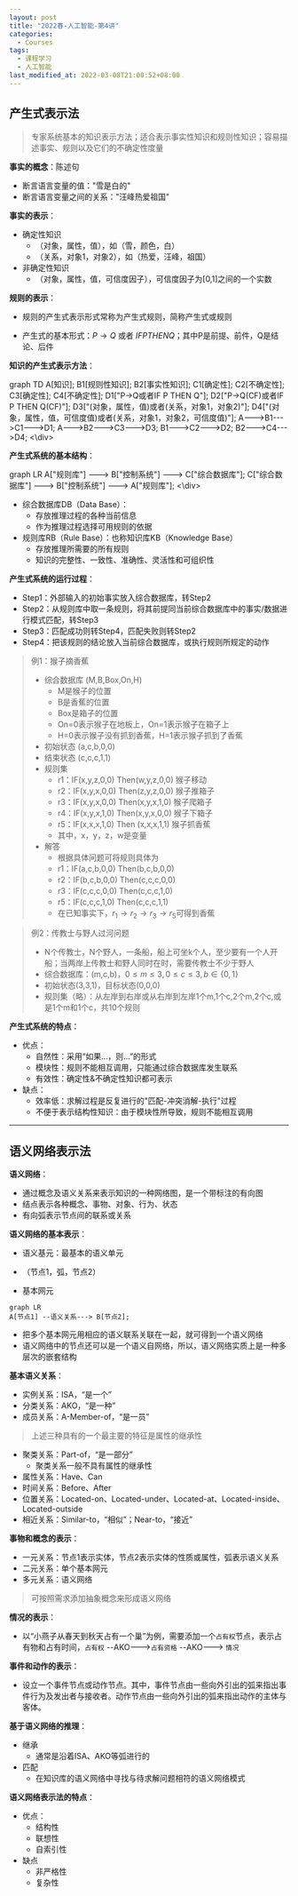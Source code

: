 ```yaml
---
layout: post
title: "2022春-人工智能-第4讲"
categories: 
  - Courses
tags:
  - 课程学习
  - 人工智能
last_modified_at: 2022-03-08T21:00:52+08:00
---
```


## 产生式表示法

> 专家系统基本的知识表示方法；适合表示事实性知识和规则性知识；容易描述事实、规则以及它们的不确定性度量

**事实的概念**：陈述句

- 断言语言变量的值："雪是白的"
- 断言语言变量之间的关系："汪峰热爱祖国"

**事实的表示**：

- 确定性知识
  - （对象，属性，值），如（雪，颜色，白）
  - （关系，对象1，对象2），如（热爱，汪峰，祖国）
- 非确定性知识
  - （对象，属性，值，可信度因子），可信度因子为[0,1]之间的一个实数

**规则的表示**：

- 规则的产生式表示形式常称为产生式规则，简称产生式或规则

- 产生式的基本形式：$P\rightarrow Q$ 或者 $IF P THEN Q$；其中P是前提、前件，Q是结论、后件

**知识的产生式表示方法**：

<div class="mermaid">
graph TD
A[知识];
B1[规则性知识];
B2[事实性知识];
C1[确定性];
C2[不确定性];
C3[确定性];
C4[不确定性];
D1["P->Q或者IF P THEN Q"];
D2["P->Q(CF)或者IF P THEN Q(CF)"];
D3["(对象，属性，值)或者(关系，对象1，对象2)"];
D4["(对象，属性，值，可信度值)或者(关系，对象1，对象2，可信度值)"];
A--->B1--->C1--->D1;
A--->B2--->C3--->D3;
B1--->C2--->D2;
B2--->C4--->D4;
<\div>

**产生式系统的基本结构**：

<div class="mermaid">
graph LR
A["规则库"] ---> B["控制系统"] ---> C["综合数据库"];
C["综合数据库"] ---> B["控制系统"] ---> A["规则库"];
<\div>

- 综合数据库DB（Data Base）：
  - 存放推理过程的各种当前信息
  - 作为推理过程选择可用规则的依据
- 规则库RB（Rule Base）：也称知识库KB（Knowledge Base）
  - 存放推理所需要的所有规则
  - 知识的完整性、一致性、准确性、灵活性和可组织性

**产生式系统的运行过程**：

- Step1：外部输入的初始事实放入综合数据库，转Step2
- Step2：从规则库中取一条规则，将其前提同当前综合数据库中的事实/数据进行模式匹配，转Step3
- Step3：匹配成功则转Step4，匹配失败则转Step2
- Step4：把该规则的结论放入当前综合数据库，或执行规则所规定的动作

> 例1：猴子摘香蕉
>
> - 综合数据库 (M,B,Box,On,H)
>   - M是猴子的位置
>   - B是香蕉的位置
>   - Box是箱子的位置
>   - On=0表示猴子在地板上，On=1表示猴子在箱子上
>   - H=0表示猴子没有抓到香蕉，H=1表示猴子抓到了香蕉
> - 初始状态 (a,c,b,0,0)
> - 结束状态 (c,c,c,1,1)
> - 规则集
>   - r1：IF(x,y,z,0,0) Then(w,y,z,0,0) 猴子移动
>   - r2：IF(x,y,x,0,0) Then(z,y,z,0,0) 猴子推箱子
>   - r3：IF(x,y,x,0,0) Then(x,y,x,1,0) 猴子爬箱子
>   - r4：IF(x,y,x,1,0) Then(x,y,x,0,0) 猴子下箱子
>   - r5：IF(x,x,x,1,0) Then (x,x,x,1,1) 猴子抓香蕉
>   - 其中，x，y，z，w是变量
> - 解答
>   - 根据具体问题可将规则具体为
>   - r1：IF(a,c,b,0,0) Then(b,c,b,0,0) 
>   - r2：IF(b,c,b,0,0) Then(c,c,c,0,0)
>   - r3：IF(c,c,c,0,0) Then(c,c,c,1,0)
>   - r5：IF(c,c,c,1,0) Then(c,c,c,1,1)
>   - 在已知事实下，$r_1\rightarrow r_2\rightarrow r_3\rightarrow r_5$可得到香蕉

> 例2：传教士与野人过河问题
>
> - N个传教士，N个野人，一条船，船上可坐k个人，至少要有一个人开船；当两岸上传教士和野人同时在时，需要传教士不少于野人
> - 综合数据库：(m,c,b)，$0\le m\le3,0\le c\le3,b\in \{0,1\}$
> - 初始状态(3,3,1)，目标状态(0,0,0)
> - 规则集（略）：从左岸到右岸或从右岸到左岸1个m,1个c,2个m,2个c,或是1个m和1个c，共10个规则

**产生式系统的特点**：

- 优点：
  - 自然性：采用“如果...，则...”的形式
  - 模块性：规则不能相互调用，只能通过综合数据库发生联系
  - 有效性：确定性&不确定性知识都可表示
- 缺点：
  - 效率低：求解过程是反复进行的"匹配-冲突消解-执行"过程
  - 不便于表示结构性知识：由于模块性所导致，规则不能相互调用

---

## 语义网络表示法

**语义网络**：

- 通过概念及语义关系来表示知识的一种网络图，是一个带标注的有向图
- 结点表示各种概念、事物、对象、行为、状态
- 有向弧表示节点间的联系或关系

**语义网络的基本表示**：

- 语义基元：最基本的语义单元
- （节点1，弧，节点2）

- 基本网元

```mermaid
graph LR
A[节点1] --语义关系---> B[节点2];
```

- 把多个基本网元用相应的语义联系关联在一起，就可得到一个语义网络
- 语义网络中的节点还可以是一个语义自网络，所以，语义网络实质上是一种多层次的嵌套结构

**基本语义关系**：

- 实例关系：ISA，“是一个”
- 分类关系：AKO，“是一种”
- 成员关系：A-Member-of，“是一员”

> 上述三种具有的一个最主要的特征是属性的继承性

- 聚类关系：Part-of，“是一部分”
  - 聚类关系一般不具有属性的继承性
- 属性关系：Have、Can
- 时间关系：Before、After
- 位置关系：Located-on、Located-under、Located-at、Located-inside、Located-outside
- 相近关系：Similar-to，“相似”；Near-to，“接近”

**事物和概念的表示**：

- 一元关系：节点1表示实体，节点2表示实体的性质或属性，弧表示语义关系
- 二元关系：单个基本网元
- 多元关系：语义网络

> 可按照需求添加抽象概念来形成语义网络

**情况的表示**：

- 以“小燕子从春天到秋天占有一个巢”为例，需要添加一个`占有权`节点，表示占有物和占有时间，`占有权` --AKO--->`占有资格` --AKO---> `情况`

**事件和动作的表示**：

- 设立一个事件节点或动作节点。其中，事件节点由一些向外引出的弧来指出事件行为及发出者与接收者。动作节点由一些向外引出的弧来指出动作的主体与客体。

**基于语义网络的推理**：

- 继承
  - 通常是沿着ISA、AKO等弧进行的
- 匹配
  - 在知识库的语义网络中寻找与待求解问题相符的语义网络模式

**语义网络表示法的特点**：

- 优点：
  - 结构性
  - 联想性
  - 自索引性
- 缺点
  - 非严格性
  - 复杂性
